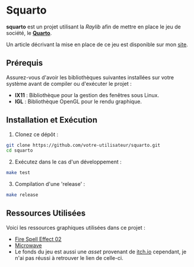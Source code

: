 # Squarto

**squarto** est un projet utilisant la *Raylib* afin de mettre en place le 
jeu de société, le [**Quarto**](https://fr.wikipedia.org/wiki/Quarto).

Un article décrivant la mise en place de ce jeu est disponible sur mon 
[site](https://renauxv.fr/posts/quarto/).

## Prérequis

Assurez-vous d'avoir les bibliothèques suivantes installées sur votre système 
avant de compiler ou d'exécuter le projet :

- **lX11** : Bibliothèque pour la gestion des fenêtres sous Linux.
- **lGL** : Bibliothèque OpenGL pour le rendu graphique.

## Installation et Exécution

1. Clonez ce dépôt :
  ```bash
  git clone https://github.com/votre-utilisateur/squarto.git
  cd squarto
  ```

2. Exécutez dans le cas d'un développement :
  ```bash
  make test
  ```

3. Compilation d'une 'release' :
  ```bash
  make release
  ```

## Ressources Utilisées

Voici les ressources graphiques utilisées dans ce projet :

- [Fire Spell Effect 02](https://pimen.itch.io/fire-spell-effect-02)
- [Microwave](https://gabry-corti.itch.io/microwave)
- Le fonds du jeu est aussi une *asset* provenant de [itch.io](https://itch.io)
cependant, je n'ai pas réussi à retrouver le lien de celle-ci.